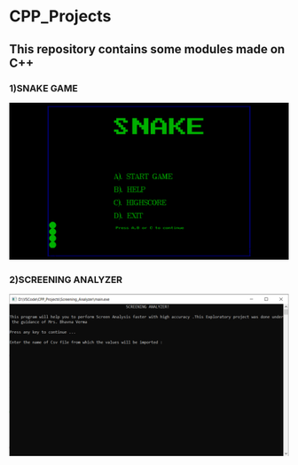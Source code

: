 # CPP_Projects

## This repository contains some modules made on C++
### 1)SNAKE GAME

![Screenshot](https://github.com/ARJUPTA/CPP_Projects/blob/master/Snake_game/project%20pic/31.png?raw=true)

### 2)SCREENING ANALYZER
![Screenshot](https://github.com/ARJUPTA/CPP_Projects/blob/master/Screening_Analyzer/screenshots/final1.png?raw=true)
